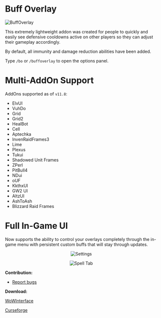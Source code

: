 # **Buff Overlay**

<img src="https://i.imgur.com/NRKVqfA.png" alt="BuffOverlay" />

This extremely lightweight addon was created for people to quickly and easily see defensive cooldowns active on other players so they can adjust their gameplay accordingly.


By default, all immunity and damage reduction abilities have been added.


Type `/bo` or `/buffoverlay` to open the options panel.

# **Multi-AddOn Support**

AddOns supported as of `v11.8`:

- ElvUI
- VuhDo
- Grid
- Grid2
- HealBot
- Cell
- Aptechka
- InvenRaidFrames3
- Lime
- Plexus
- Tukui
- Shadowed Unit Frames
- ZPerl
- PitBull4
- NDui
- oUF
- KkthxUI
- GW2 UI
- AltzUI
- AshToAsh
- Blizzard Raid Frames

# **Full In-Game UI**

Now supports the ability to control your overlays completely through the in-game menu with persistent custom buffs that will stay through updates.


<p align="center">
    <img src="https://i.imgur.com/UjiXKkF.png" alt="Settings" />
</p>

<p align="center">
    <img src="https://i.imgur.com/TwBauJT.png" alt="Spell Tab" />
</p>


**Contribution:**

- [Report bugs](https://github.com/clicketz/buff-overlay/issues)

**Download:**

[WoWInterface](https://www.wowinterface.com/downloads/info24683-BuffOverlay.html)

[Curseforge](https://www.curseforge.com/wow/addons/buff-overlay)
